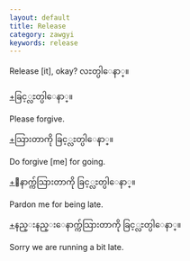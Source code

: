 ```yaml
---
layout: default
title: Release
category: zawgyi
keywords: release
---
```


<p>Release [it], okay? <span class='zawgyi'>လႊတ္ပါေနာ္။</span></p>

<p class='hide-trigger'><a href="#">+</a><span class='zawgyi'>ခြင့္လႊတ္ပါေနာ္။</span></p>
<p class='hide-this'>Please forgive.</p>

<p class='hide-trigger'><a href="#">+</a><span class='zawgyi'>သြားတာကို ခြင့္လႊတ္ပါေနာ္။</span></p>
<p class='hide-this'>Do forgive [me] for going.</p>

<p class='hide-trigger'><a href="#">+</a><span class='zawgyi'>ေနာက္က်သြားတာကို ခြင့္လႊတ္ပါေနာ္။</span></p>
<p class='hide-this'>Pardon me for being late.</p>

<p class='hide-trigger'><a href="#">+</a><span class='zawgyi'>နည္းနည္းေနာက္က်သြားတာကို ခြင့္လႊတ္ပါေနာ္။</span></p>
<p class='hide-this'>Sorry we are running a bit late.</p>

